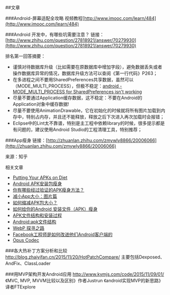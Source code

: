 ##文章

###Android-屏幕适配全攻略
视频教程[http://www.imooc.com/learn/484](http://www.imooc.com/learn/484)

###Android 开发中，有哪些坑需要注意？
链接：[http://www.zhihu.com/question/27818921/answer/70279930](http://www.zhihu.com/question/27818921/answer/70279930)

排名第一回答摘要：

- 谨慎对待数据库升级（比如需要在原数据库中增加字段），避免数据丢失或者操作数据库异常的情况，数据库升级方法可以查阅《第一行代码》P263；
- 在多进程之间不要用SharedPreferences共享数据，虽然可以（MODE_MULTI_PROCESS），但极不稳定：[android - MODE_MULTI_PROCESS for SharedPreferences isn't working](http://stackoverflow.com/questions/22129717/mode-multi-process-for-sharedpreferences-isnt-working)
- 尽量不要通过Application缓存数据，这不稳定：不要在Android的Application对象中缓存数据!
- 尽量不要使用AnimationDrawable，它在初始化的时候就将所有图片加载到内存中，特别占内存，并且还不能释放，释放之后下次进入再次加载时会报错；
- Eclipse中的Lint太不靠谱，特别是主工程中依赖library的时候，很多提示都是有问题的，建议使用Android Studio的工程清理工具，特别推荐；

###App瘦身
链接：[http://zhuanlan.zhihu.com/zmywly8866/20006066](http://zhuanlan.zhihu.com/zmywly8866/20006066)

来源：知乎

相关文章

- [Putting Your APKs on Diet](http://cyrilmottier.com/2014/08/26/putting-your-apks-on-diet/)
- [Android APK安装包瘦身](http://hukai.me/android-tips-for-reduce-apk-size/)
- [你有哪些经过验证的APK瘦身方法？](https://github.com/android-cn/android-discuss/issues/119)
- [减小App大小：图片篇](http://blog.csdn.net/scai_suryani/article/details/44040917)
- [如何缩减APK包大小？](https://github.com/android-cn/android-discuss/issues/51)
- [如何给你的Android 安装文件（APK）瘦身](http://getpocket.com/a/read/766907121)
- [APK文件结构和安装过程](http://blog.csdn.net/bupt073114/article/details/42298337)
- [Android:apk文件结构](http://www.cnblogs.com/ITlearning/p/3143498.html)
- [WebP 探寻之路](http://isux.tencent.com/introduction-of-webp.html)
- [Facebook工程师是如何改进他们Android客户端的](http://greenrobot.me/devnews/facebook-engineer-improve-android-app/)
- [Opus Codec](http://www.opus-codec.org/)

###各大热补丁方案分析和比较
http://blog.zhaiyifan.cn/2015/11/20/HotPatchCompare/
主要包括Dexposed、AndFix、ClassLoader

###用MVP架构开发Android应用
http://www.kymjs.com/code/2015/11/09/01/
《MVC, MVP, MVVM比较以及区别》作者Justrun 
《android实现MVP的新思路》译者FTExplore